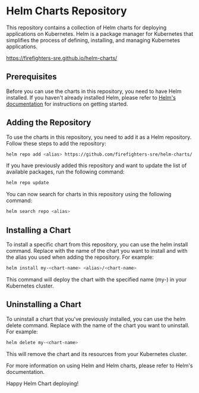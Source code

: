 # Helm Charts Repository

This repository contains a collection of Helm charts for deploying applications on Kubernetes. Helm is a package manager for Kubernetes that simplifies the process of defining, installing, and managing Kubernetes applications.

https://firefighters-sre.github.io/helm-charts/

## Prerequisites

Before you can use the charts in this repository, you need to have Helm installed. If you haven't already installed Helm, please refer to [Helm's documentation](https://helm.sh/docs) for instructions on getting started.

## Adding the Repository

To use the charts in this repository, you need to add it as a Helm repository. Follow these steps to add the repository:

```bash
helm repo add <alias> https://github.com/firefighters-sre/helm-charts/
```

If you have previously added this repository and want to update the list of available packages, run the following command:

```bash
helm repo update
```

You can now search for charts in this repository using the following command:

```bash
helm search repo <alias>
```
## Installing a Chart
To install a specific chart from this repository, you can use the helm install command. Replace <chart-name> with the name of the chart you want to install and <alias> with the alias you used when adding the repository. For example:

```bash
helm install my-<chart-name> <alias>/<chart-name>
```
This command will deploy the chart with the specified name (my-<chart-name>) in your Kubernetes cluster.

## Uninstalling a Chart
To uninstall a chart that you've previously installed, you can use the helm delete command. Replace <chart-name> with the name of the chart you want to uninstall. For example:

```bash
helm delete my-<chart-name>
```

This will remove the chart and its resources from your Kubernetes cluster.

For more information on using Helm and Helm charts, please refer to Helm's documentation.

Happy Helm Chart deploying!
